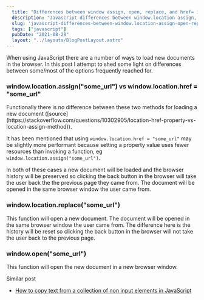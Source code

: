 ```yaml
---
  title: "Differences between window assign, open, replace, and href= in JS"
  description: "Javascript differences between window.location assign, open, replace, and href="
  slug: 'javascript-differences-between-window.location-assign-open-replace-and-href'
  tags: ["javascript"]
  pubDate: "2021-08-28"
  layout: "../layouts/BlogPostLayout.astro"
---
```


When using JavaScript there are a number of ways to load new documents in the browser. In this post I attempt to shed some light on differences between some/most of the options frequently reached for.

<h3>window.location.assign("some_url") vs window.location.href = "some_url"</h3>
Functionally there is no difference between these two methods for loading a new document ([source](https://stackoverflow.com/questions/10302905/location-href-property-vs-location-assign-method)).

It has been mentioned that using `window.location.href = "some_url"` may be slightly more performant because setting a property value uses fewer resources than invoking a function, eg `window.location.assign("some_url")`.

In both of these cases a new document will be loaded and the browser history will be preserved so clicking the back button in the browser will take the user back the the previous page they came from. The document will be opened in the same browser window the user came from.

<h3>window.location.replace("some_url")</h3>
This function will open a new document. The document will be opened in the same browser window the user came from. The difference here is the history will be reset so clicking the back button in the browser will not take the user back to the previous page.

<h3>window.open("some_url")</h3>
This function will open the new document in a new browser window.

Similar post
- [How to copy text from a collection of non input elements in JavaScript](https://tinytechtuts.com/2021-copy-collection-text-to-clipboard-js)